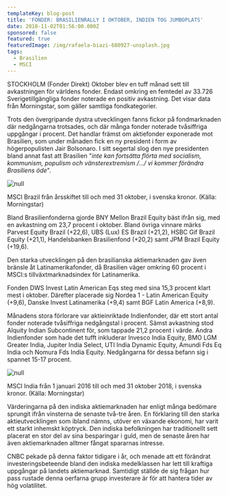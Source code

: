 ```yaml
---
templateKey: blog-post
title: 'FONDER: BRASILIENRALLY I OKTOBER, INDIEN TOG JUMBOPLATS'
date: 2018-11-02T01:56:00.000Z
sponsored: false
featured: true
featuredImage: /img/rafaela-biazi-680927-unsplash.jpg
tags:
  - Brasilien
  - MSCI
---
```

STOCKHOLM (Fonder Direkt) Oktober blev en tuff månad sett till avkastningen för världens fonder. Endast omkring en femtedel av 33.726 Sverigetillgängliga fonder noterade en positiv avkastning. Det visar data från Morningstar, som gäller samtliga fondkategorier.

Trots den övergripande dystra utvecklingen fanns fickor på fondmarknaden där nedgångarna trotsades, och där många fonder noterade tvåsiffriga uppgångar i procent. Det handlar främst om aktiefonder exponerade mot Brasilien, som under månaden fick en ny president i form av högerpopulisten Jair Bolsonaro. I sitt segertal slog den nye presidenten bland annat fast att Brasilien "_inte kan fortsätta flörta med socialism, kommunism, populism och vänsterextremism /…/ vi kommer förändra Brasiliens öde_". 

![null](/img/562991201.png)

<span class="image-caption">MSCI Brazil från årsskiftet till och med 31 oktober, i svenska kronor. (Källa: Morningstar)</span>

Bland Brasilienfonderna gjorde BNY Mellon Brazil Equity bäst ifrån sig, med en avkastning om 23,7 procent i oktober. Bland övriga vinnare märks Parvest Equity Brazil (+22,6), UBS (Lux) ES Brazil (+21,2), HSBC Gif Brazil Equity (+21,1), Handelsbanken Brasilienfond (+20,2) samt JPM Brazil Equity (+19,6).

Den starka utvecklingen på den brasilianska aktiemarknaden gav även bränsle åt Latinamerikafonder, då Brasilien väger omkring 60 procent i MSCI:s tillväxtmarknadsindex för Latinamerika.

 Fonden DWS Invest Latin American Eqs steg med sina 15,3 procent klart mest i oktober. Därefter placerade sig Nordea 1 - Latin American Equity (+9,6), Danske Invest Latinamerika (+9,4) samt BGF Latin America (+8,9).

Månadens stora förlorare var aktieinriktade Indienfonder, där ett stort antal fonder noterade tvåsiffriga nedgångstal i procent. Sämst avkastning stod Alquity Indian Subcontinent för, som tappade 21,2 procent i värde. Andra Indienfonder som hade det tufft inkluderar Invesco India Equity, BMO LGM Greater India, Jupiter India Select, UTI India Dynamic Equity, Amundi Fds Eq India och Nomura Fds India Equity. Nedgångarna för dessa befann sig i spannet 15-17 procent.

![null](/img/562991202.png)

<span class="image-caption">MSCI India från 1 januari 2016 till och med 31 oktober 2018, i svenska kronor. (Källa: Morningstar)</span>

Värderingarna på den indiska aktiemarknaden har enligt många bedömare sprungit ifrån vinsterna de senaste två-tre åren. En förklaring till den starka aktieutvecklingen som ibland nämns, utöver en växande ekonomi, har varit ett starkt inhemskt köptryck. Den indiska befolkningen har traditionellt sett placerat en stor del av sina besparingar i guld, men de senaste åren har även aktiemarknaden alltmer fångat spararnas intresse. 

CNBC pekade på denna faktor tidigare i år, och menade att ett förändrat investeringsbeteende bland den indiska medelklassen har lett till kraftiga uppgångar på landets aktiemarknad. Samtidigt ställde de sig frågan hur pass rustade denna oerfarna grupp investerare är för att hantera tider av hög volatilitet.
